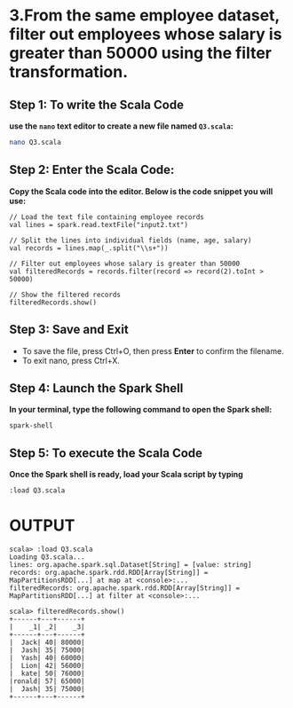 # 3.From the same employee dataset, filter out employees whose salary is greater than 50000 using the filter transformation. 

## Step 1: To write the Scala Code
**use the `nano` text editor to create a new file named `Q3.scala`:**
```bash
nano Q3.scala
```

## Step 2: Enter the Scala Code: 
**Copy the Scala code into the editor. Below is the code snippet you will use:**
```
// Load the text file containing employee records
val lines = spark.read.textFile("input2.txt")

// Split the lines into individual fields (name, age, salary)
val records = lines.map(_.split("\\s+"))

// Filter out employees whose salary is greater than 50000
val filteredRecords = records.filter(record => record(2).toInt > 50000)

// Show the filtered records
filteredRecords.show()
```

## Step 3: Save and Exit
* To save the file, press Ctrl+O, then press **Enter** to confirm the filename.
* To exit nano, press Ctrl+X.

## Step 4: Launch the Spark Shell
**In your terminal, type the following command to open the Spark shell:**
```
spark-shell
```

## Step 5: To execute the Scala Code
**Once the Spark shell is ready, load your Scala script by typing**
```
:load Q3.scala
```

# OUTPUT

```
scala> :load Q3.scala
Loading Q3.scala...
lines: org.apache.spark.sql.Dataset[String] = [value: string]
records: org.apache.spark.rdd.RDD[Array[String]] = MapPartitionsRDD[...] at map at <console>:...
filteredRecords: org.apache.spark.rdd.RDD[Array[String]] = MapPartitionsRDD[...] at filter at <console>:...

scala> filteredRecords.show()
+------+---+------+
|    _1| _2|    _3|
+------+---+------+
|  Jack| 40| 80000|
|  Jash| 35| 75000|
|  Yash| 40| 60000|
|  Lion| 42| 56000|
|  kate| 50| 76000|
|ronald| 57| 65000|
|  Jash| 35| 75000|
+------+---+------+

```

